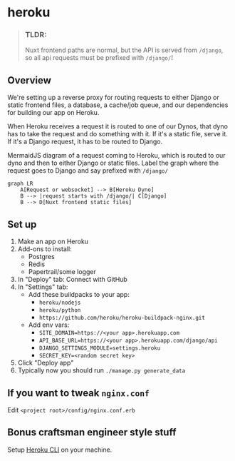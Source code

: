 # heroku


> ### TLDR:
> Nuxt frontend paths are normal, but the API is served from `/django`,
so all api requests must be prefixed with `/django/`!


## Overview

We're setting up a reverse proxy for routing requests to either Django or static
frontend files, a database, a cache/job queue, and our dependencies
for building our app on Heroku.

When Heroku receives a request it is routed to one of our Dynos, that dyno has
to take the request and do something with it. If it's a static file, serve it.
If it's a Django request, it has to be routed to Django.

MermaidJS diagram of a request coming to Heroku, which is
routed to our dyno and then to either Django or static files.
Label the graph where the request goes to Django and say
prefixed with `/django/`
```mermaid
graph LR
    A[Request or websocket] --> B[Heroku Dyno]
    B --> |request starts with /django/| C[Django]
    B --> D[Nuxt frontend static files]
```


## Set up

1. Make an app on Heroku
1. Add-ons to install:
   * Postgres
   * Redis
   * Papertrail/some logger
1. In "Deploy" tab: Connect with GitHub
1. In "Settings" tab:
   * Add these buildpacks to your app:
       * `heroku/nodejs`
       * `heroku/python`
       * `https://github.com/heroku/heroku-buildpack-nginx.git`
   * Add env vars:
       * `SITE_DOMAIN=https://<your app>.herokuapp.com`
       * `API_BASE_URL=https://<your app>.herokuapp.com/django/api`
       * `DJANGO_SETTINGS_MODULE=settings.heroku`
       * `SECRET_KEY=<random secret key>`
1. Click "Deploy app"
1. Typically now you should run `./manage.py generate_data`


## If you want to tweak `nginx.conf`

Edit `<project root>/config/nginx.conf.erb`


## Bonus craftsman engineer style stuff

Setup [Heroku CLI](https://devcenter.heroku.com/articles/heroku-cli) on your machine.
